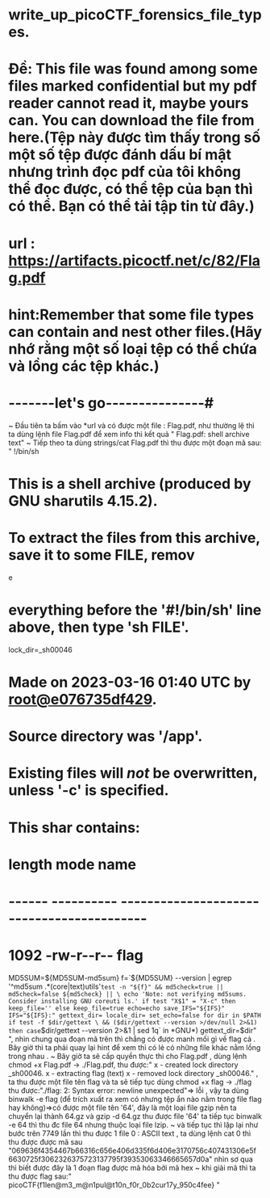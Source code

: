 # write_up_picoCTF_forensics_file_types.
# Đề: This file was found among some files marked confidential but my pdf reader cannot read it, maybe yours can. You can download the file from here.(Tệp này được tìm thấy trong số một số tệp được đánh dấu bí mật nhưng trình đọc pdf của tôi không thể đọc được, có thể tệp của bạn thì có thể. Bạn có thể tải tập tin từ đây.)
# url : https://artifacts.picoctf.net/c/82/Flag.pdf
# hint:Remember that some file types can contain and nest other files.(Hãy nhớ rằng một số loại tệp có thể chứa và lồng các tệp khác.)
# -------let's go---------------#
~ Đầu tiên ta bấm vào *url và có được một file : Flag.pdf, như thường lệ thì ta dùng lệnh file Flag.pdf để xem info thì kết quả " Flag.pdf: shell archive text"
~ Tiếp theo ta dùng strings/cat Flag.pdf thì thu được một đoạn mã sau: " !/bin/sh
# This is a shell archive (produced by GNU sharutils 4.15.2).
# To extract the files from this archive, save it to some FILE, remov
e
# everything before the '#!/bin/sh' line above, then type 'sh FILE'.
lock_dir=_sh00046
# Made on 2023-03-16 01:40 UTC by <root@e076735df429>.
# Source directory was '/app'.
# Existing files will *not* be overwritten, unless '-c' is specified.
# This shar contains:
# length mode       name
# ------ ---------- ------------------------------------------
#   1092 -rw-r--r-- flag
MD5SUM=${MD5SUM-md5sum}
f=`${MD5SUM} --version | egrep '^md5sum .*(core|text)utils'`
test -n "${f}" && md5check=true || md5check=false
${md5check} || \
  echo 'Note: not verifying md5sums.  Consider installing GNU coreuti
ls.'
if test "X$1" = "X-c"
then keep_file=''
else keep_file=true
echo=echo
save_IFS="${IFS}"
IFS="${IFS}:"
gettext_dir=
locale_dir=
set_echo=false
for dir in $PATH
  if test -f $dir/gettext \
     && ($dir/gettext --version >/dev/null 2>&1)
  then
    case `$dir/gettext --version 2>&1 | sed 1q` in
      *GNU*) gettext_dir=$dir"
      ", nhìn chung qua đoạn mã trên thì chẳng có được manh mối gì về flag cả . Bây giờ thì ta phải quay lại hint để xem thì có lẻ có những file khác nằm lồng trong nhau .
~ Bây giờ ta sẽ cấp quyền thực thi cho Flag.pdf , dùng lệnh chmod +x Flag.pdf -> ./Flag.pdf, thu được:" x - created lock directory _sh00046.
x - extracting flag (text)
x - removed lock directory _sh00046."
 , ta thu được một file tên flag và ta sẽ tiếp tục dùng chmod +x flag -> ./flag thu được:"./flag: 2: Syntax error: newline unexpected"=> lỗi , vậy ta dùng binwalk -e flag (để trích xuất ra xem có nhưng tệp ẩn nào nằm trong file flag hay không)=>có được một file tên '64', đây là một loại file gzip nên ta chuyển lại thành 64.gz và gzip -d 64.gz thu được file '64' ta tiếp tục binwalk -e 64 thì thu đc file 64 nhưng thuộc loại file lzip.
 ~ và tiếp tục thì lặp lại như bước trên 7749 lần thì thu được 1 file 0 : ASCII text , ta dùng lệnh cat 0 thì thu được được mã sau "069636f4354467b66316c656e406d335f6d406e3170756c407431306e5f
6630725f3062326375723137795f39353063346665657d0a"
nhìn sơ qua thì biết được đây là 1 đoạn flag được mã hóa bởi mã hex 
~ khi giải mã thì ta thu được flag sau:"  picoCTF{f1len@m3_m@n1pul@t10n_f0r_0b2cur17y_950c4fee}  " 

